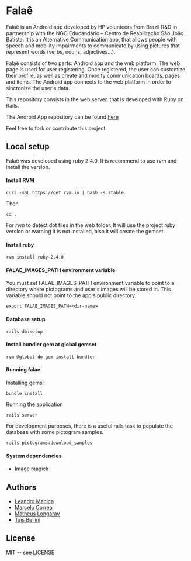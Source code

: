 # Falaê

Falaê is an Android app developed by HP volunteers from Brazil R&D in
partnership with the NGO Educandário – Centro de Reabilitação São João
Batista. It is an Alternative Communication app, that allows people with
speech and mobility impairments to communicate by using pictures that
represent words (verbs, nouns, adjectives…).

Falaê consists of two parts: Android app and the web platform. The web page is used for user registering. Once registered, the user can customize their profile, as well as create and modify communication boards, pages and items. The Android app connects to the web platform in order to sincronize the user's data.

This repository consists in the web server, that is developed with Ruby on Rails.

The Android App repository can be found [here](https://github.com/marcelorcorrea/falae-android)

Feel free to fork or contribute this project.

## Local setup

Falaê was developed using ruby 2.4.0. It is recommend to use *rvm* and install the version.

#### Install RVM

```
curl -sSL https://get.rvm.io | bash -s stable
```
Then
```
cd .
```
For *rvm* to detect dot files in the web folder. It will use the project ruby version
or warning it is not installed, also it will create the gemset.

#### Install ruby

```
rvm install ruby-2.4.0
```

#### FALAE_IMAGES_PATH environment variable

You must set FALAE_IMAGES_PATH environment variable to point to a directory where pictograms and user's images will be stored in. This variable should not point to the app's public directory.

```
export FALAE_IMAGES_PATH=<dir-name>
```

#### Database setup
```
rails db:setup
```

#### Install bundler gem at global gemset

```
rvm @global do gem install bundler
```

#### Running falae

Installing gems:

```
bundle install
```

Running the application

```
rails server
```

For development purposes, there is a useful rails task to populate the database with some pictogram samples.

```
rails pictograms:download_samples
```

#### System dependencies

* Image magick

## Authors

* [Leandro Manica](https://github.com/leandrohmanica)
* [Marcelo Correa](https://github.com/marcelorcorrea)
* [Matheus Longaray](https://github.com/longaraymatheus)
* [Tais Bellini](https://github.com/taisbellini)

## License

MIT -- see [LICENSE](LICENSE)
